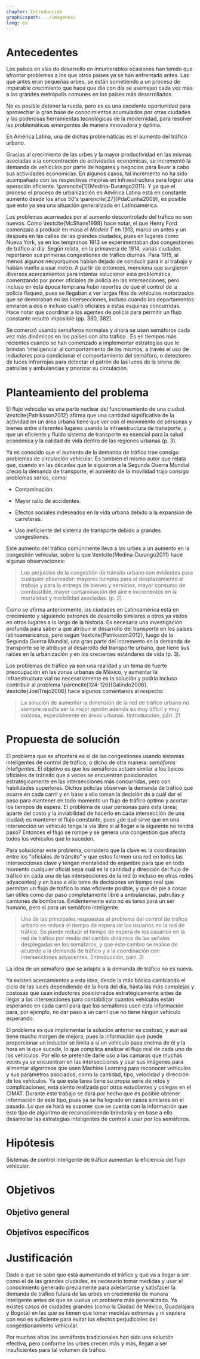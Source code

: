```yaml
---
chapter: Introducción
graphicspath: ../imagenes/
lang: es 
---
```

# Antecedentes

Los países en vías de desarrollo en innumerables ocasiones han tenido que
afrontar problemas a los que otros países ya se han enfrentado antes. Las que
antes eran pequeñas urbes, se están sometiendo a un proceso de imparable
crecimiento que hace que día con día se asemejen cada vez más a las grandes
metrópolis comunes en los países más desarrollados. 

<!-- TODO: buscar datos y cita de crecimiento de paises en vias de desarrollo -->

No es posible detener la rueda, pero es es una excelente oportunidad para
aprovechar la gran base de conocimientos acumulados por otras ciudades y las
poderosas herramientas tecnológicas de la modernidad, para resolver las
problemáticas emergentes de manera innovadora y óptima.

En América Latina, una de dichas problemáticas es el aumento del tráfico urbano.
<!-- Gracias al aumento de las urbes, el tráfico también ha aumentado y esto no ha sido bien manejado por latinoamerica -->
Gracias al crecimiento de las urbes y la mayor productividad en las mismas
asociadas a la concentración de actividades económicas, se incrementó la demanda
de vehículos por parte de hogares y negocios para llevar a cabo sus actividades
económicas. En algunos casos, tal incremento no ha sido acompañado con las
respectivas mejoras en infraestructura para lograr una operación eficiente.
\parencite[1]{Medina-Durango2011}. Y ya que el proceso el proceso de
urbanización en América Latina está en constante aumento desde los años 50's
\parencite[27]{PdaCunha2009}, es posible que esto ya sea una situación
generalizada en Latinoamérica.

Los problemas acarreados por el aumento descontrolado del tráfico no son nuevos.
Como \textcite{McShane1999} hace notar, el que Henry Ford comenzara a producir
en masa el *Modelo T* en 1913, marcó un antes y un después en las calles de las
grandes ciudades, pues en lugares como Nueva York, ya en los tempranos 1913 se
experimentaban dos congestiones de tráfico al día. Según relata, en la primavera
de 1914, varias ciudades reportaron sus primeras congestiones de tráfico
diurnas. Para 1915, al menos algunos neoyorquinos habían dejado de conducir para
ir al trabajo y habían vuelto a usar metro. A partir de entonces, menciona que
surgieron diversos acercamientos para intentar solucionar esta problemática,
comenzando por poner oficiales de policía en las intersecciones, pero incluso en
ésta época temprana hubo reportes de que el control de la policía flaqueó, pues
se llegaban a ver largas filas de vehículos motorizados que se demoraban en las
intersecciones, incluso cuando los departamentos enviaron a dos o incluso cuatro
oficiales a estas esquinas concurridas. Hace notar que coordinar a los agentes
de policía para permitir un flujo constante resultó imposible (pp. 380, 382).

Se comenzó usando semáforos normales y ahora se usan semáforos cada vez más
dinámicos en los países con alto tráfico . Es en tiempos más recientes cuando se
han comenzado a implementar estrategias que le brindan 'inteligencia' al
comportamiento de los mismos, a través el uso de inductores para condicionar el
comportamiento del semáforo, o detectores de luces infrarrojas para detectar el
patrón de las luces de la sirena de patrullas y ambulancias y priorizar su
circulación.
<!-- TODO: fundamentar y citar -->

# Planteamiento del problema

<!-- El tráfico es un nucleo de la vida urbana -->
El flujo vehicular es una parte nuclear del funcionamiento de una ciudad.
\textcite{Patriksson2012} afirma que una cantidad significativa de la actividad
en un área urbana tiene que ver con el movimiento de personas y bienes entre
diferentes lugares usando la infraestructura de transporte, y que un eficiente y
fluido sistema de transporte es esencial para la salud económica y la calidad de
vida dentro de las regiones urbanas (p. 3).
<!-- Cuando aumenta, historicamente trae problemas -->
Ya es conocido que el aumento de la demanda de tráfico trae consigo problemas de
circulación vehicular. Es también el mismo autor que relata que, cuando en las
décadas que le siguieron a la Segunda Guerra Mundial creció la demanda de
transporte, el aumento de la movilidad trajo consigo problemas serios, como:

-   Contaminación.

-   Mayor ratio de accidentes.

-   Efectos sociales indeseados en la vida urbana debido a la expansión de
    carreteras.

-   Uso ineficiente del sistema de transporte debido a grandes congestiones.

Este aumento del tráfico comúnmente lleva a las urbes a un aumento en la
congestión vehicular, sobre la que \textcite{Medina-Durango2011} hace algunas
observaciones:

> Los perjuicios de la congestión de tránsito urbano son evidentes para
> cualquier observador: mayores tiempos para el desplazamiento al trabajo y para
> la entrega de bienes y servicios, mayor consumo de combustible, mayor
> contaminación del aire e incrementos en la mortalidad y morbilidad asociadas.
> (p. 2)

<!--  Latinoamérica va repitiendo la historia -->
Como se afirma anteriormente, las ciudades en Latinoamérica está en crecimiento
y siguiendo patrones de desarrollo similares a otros ya vistos en otros lugares
a lo largo de la historia. Es necesaria una investigación profunda para saber a
que atribuir el desarrollo del transporte en los países latinoamericanos, pero
según \textcite{Patriksson2012}, luego de la Segunda Guerra Mundial, una gran
parte del incremento en la demanda de transporte se le atribuye al desarrollo
del transporte urbano, que tiene sus raíces en la urbanización y en los
crecientes estándares de vida (p. 3).

<!-- Ya hay problemas en Latinoamérica -->
Los problemas de tráfico ya son una realidad y un tema de fuerte preocupación en
las zonas urbanas de México, y aumentar la infraestructura vial no
necesariamente es la solución y podría incluso contribuir al problema
\parencite[124-126]{Galindo2006}. \textcite{JoelTrejo2006} hace algunos
comentarios al respecto:

> La solución de aumentar la dimensión
> de la red de tráfico urbano no siempre resulta ser la mejor opción además es
> muy difícil y muy costosa, especialmente en áreas urbanas. (Introducción, párr. 2)


# Propuesta de solución

El problema que se afrontará es el de las congestiones usando sistemas
inteligentes de control de tráfico, o dicho de otra manera: *semáforos
inteligentes*. El objetivo es que los semáforos actúen similar a los típicos
oficiales de tránsito que a veces se encuentran posicionados estratégicamente en
las intersecciones más concurridas, pero con habilidades superiores. Dichos
policías observan la demanda de tráfico que ocurre en cada carril y en base a
ello toman la decisión de a cuál dar el paso para mantener en todo momento un
flujo de tráfico óptimo y acortar los tiempos de espera. El problema de usar
personas para esta tarea; aparte del costo y la inviabilidad de hacerlo en cada
intersección de una ciudad; es mantener el flujo constante, pues ¿de qué sirve
que en una intersección un vehículo tenga la vía libre si al llegar a la
siguiente no tendrá paso? Entonces el flujo se rompe y se genera una congestión
que afecta todos los vehículos que lo suceden. 

Para solucionar este problema, considero que la clave es la coordinación entre
los "oficiales de tránsito" y que estos formen una red en todos las
intersecciones clave y tengan mentalidad de enjambre para que en todo momento
cualquier oficial sepa cuál es la cantidad y dirección del flujo de tráfico en
cada una de las intersecciones de la red (o incluso en otras redes adyacentes) y
en base a ello tome de decisiones en tiempo real que permitan un flujo de
tráfico lo más eficiente posible, y que dé pie a cosas tan útiles como dar paso
completamente libre a ambulancias, patrullas y camiones de bomberos.
Evidentemente esto no es tarea para un ser humano, pero si para un semáforo
inteligente.

>   Una de las principales respuestas al problema del control de tráfico urbano
>   es reducir el tiempo de espera de los usuarios en la red de tráfico. Se
>   puede reducir el tiempo de espera de los usuarios en la red de tráfico por
>   medio del cambio dinámico de las señales desplegadas en los semáforos, y que
>   este cambio se realice de acuerdo a la demanda de tráfico y a la
>   coordinación con intersecciones adyacentes.
(Introducción, párr. 3)

La idea de un semáforo que se adapta a la demanda de tráfico no es nueva. 
<!-- TODO: mover esto a la introducción y agregar referencias y otros acercamientos con redes de Petri y trabajos similares-->
Ya existen acercamientos a esta idea, desde la más básica cambiando el ciclo de
las luces dependiendo de la hora del día, hasta las más complejas y costosas que
usan inductores posicionados estratégicamente antes de llegar a las
intersecciones para contabilizar cuantos vehículos están esperando en cada
carril para que los semáforos usen esta información para, por ejemplo, no dar
paso a un carril que no tiene ningún vehículo esperando. 

El problema es que implementar la solución anterior es costoso, y aun así tiene
mucho margen de mejora, pues la información que puede proporcionar un inductor
se limita a si un vehículo pasa encima de él y la hora en la que sucede, lo que
complica analizar el flujo real de cada uno de los vehículos. Por ello se
pretende darle uso a las cámaras que muchas veces ya se encuentran en las
intersecciones y usar sus imágenes para alimentar algoritmos que usen Machine
Learning para reconocer vehículos y sus parámetros asociados, como la cantidad,
tipo, velocidad y dirección de los vehículos. Ya que esta tarea tiene su propia
serie de retos y complicaciones, está siento realizada por otros estudiantes y
colegas en el CIMAT. Durante este trabajo se dará por hecho que es posible
obtener información de este tipo, pues ya se ha logrado en casos similares en el
pasado. Lo que se hará es suponer que se cuenta con la información que éste tipo
de algoritmo de reconocimiendo brindaría y en base a ello desarrollar las
estrategias inteligentes de control a usar por los semáforos.
<!-- TODO: buscar casos de reconocimiento de imagenes con ML, preguntarle al Dr. Mauricio -->

# Hipótesis
Sistemas de control inteligente de tráfico aumentan la eficiencia
del flujo vehicular.

# Objetivos

## Objetivo general

## Objetivos específicos

# Justificación

Dado a que se sabe que está aumentando el tráfico y que va a llegar a ser como
el de las grandes ciudades, es necesario tomar medidas y usar el conocimiento
generado previamente para adelantarse y satisfacer la demanda de tráfico futura
de las urbes en crecimiento de manera inteligente antes de que se vuelva un
problema más generalizado. Ya existes casos de ciudades grandes (como la  Ciudad
de México, Guadalajara y Bogotá) en las que se tienen que tomar medidas extremas
y ni siquiera con eso es suficiente para evitar los efectos perjudiciales del
congestionamiento vehicular.
<!-- TODO: bucar cita de trafico excesivo en grandes ciudades de latinooamerica -->

Por muchos años los semáforos tradicionales han sido una solución efectiva, pero
conforme las urbes crecen más y más, llegan a ser insuficientes para tal volumen
de tráfico. 

